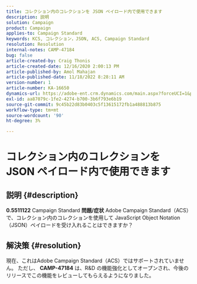 ```yaml
---
title: コレクション内のコレクションを JSON ペイロード内で使用できます
description: 説明
solution: Campaign
product: Campaign
applies-to: Campaign Standard
keywords: KCS, コレクション，JSON, ACS, Campaign Standard
resolution: Resolution
internal-notes: CAMP-47184
bug: false
article-created-by: Craig Thonis
article-created-date: 12/16/2020 2:00:13 PM
article-published-by: Amol Mahajan
article-published-date: 11/18/2022 8:28:11 AM
version-number: 1
article-number: KA-16650
dynamics-url: https://adobe-ent.crm.dynamics.com/main.aspx?forceUCI=1&pagetype=entityrecord&etn=knowledgearticle&id=427fb3fd-a63f-eb11-a813-000d3a3038a2
exl-id: aa87079c-1fe2-4274-b700-3b6f793e6b19
source-git-commit: 9c45b22d83b0403c5f13615172fb1a488813b875
workflow-type: tm+mt
source-wordcount: '90'
ht-degree: 3%

---
```


# コレクション内のコレクションを JSON ペイロード内で使用できます

## 説明 {#description}

<b>0.5511122</b>
Campaign Standard
<b>問題/症状</b>
Adobe Campaign Standard（ACS）で、コレクション内のコレクションを使用して JavaScript Object Notation （JSON）ペイロードを受け入れることはできますか？


## 解決策 {#resolution}


現在、これはAdobe Campaign Standard（ACS）ではサポートされていません。 ただし、 <b>CAMP-47184</b> は、R&amp;D の機能強化としてオープンされ、今後のリリースでこの機能をレビューしてもらえるようになりました。
